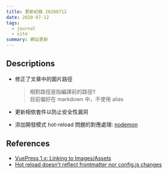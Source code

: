 ```yaml
---
title: 更新紀錄 20200712
date: 2020-07-12
tags: 
  - journal
  - site
summary: 網站更新
---
```


## Descriptions

+ 修正了文章中的圖片路徑
  > 相對路徑是指編譯前的路徑!!  
  > 目前偏好在 markdown 中，不使用 alias
  
+ 更新相依套件以防止安全性漏洞
+ 添加開發模式 hot-reload 問題的對應處理: [nodemon](https://github.com/vuejs/vuepress/issues/1283#issuecomment-629849407)

## References

+ [VuePress 1.x: Linking to Images/Assets](https://code.luasoftware.com/tutorials/vuepress/vuepress-linking-to-images/)
+ [Hot reload doesn't reflect frontmatter nor config.js changes](https://github.com/vuejs/vuepress/issues/1283)
